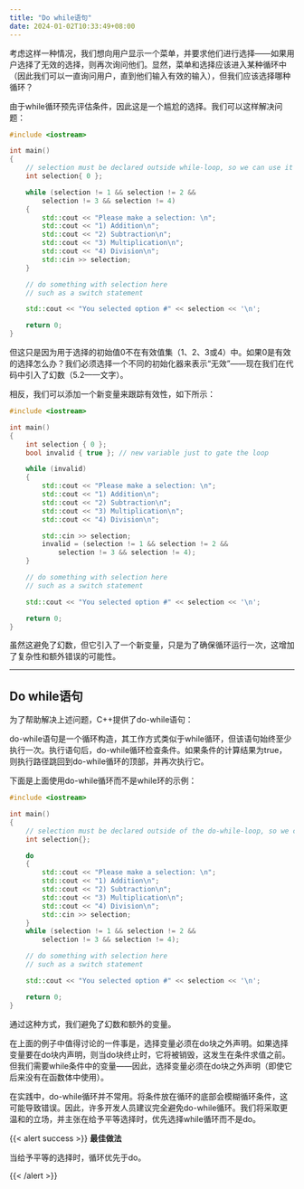 ```yaml
---
title: "Do while语句"
date: 2024-01-02T10:33:49+08:00
---
```


考虑这样一种情况，我们想向用户显示一个菜单，并要求他们进行选择——如果用户选择了无效的选择，则再次询问他们。显然，菜单和选择应该进入某种循环中（因此我们可以一直询问用户，直到他们输入有效的输入），但我们应该选择哪种循环？

由于while循环预先评估条件，因此这是一个尴尬的选择。我们可以这样解决问题：

```C++
#include <iostream>

int main()
{
    // selection must be declared outside while-loop, so we can use it later
    int selection{ 0 };

    while (selection != 1 && selection != 2 &&
        selection != 3 && selection != 4)
    {
        std::cout << "Please make a selection: \n";
        std::cout << "1) Addition\n";
        std::cout << "2) Subtraction\n";
        std::cout << "3) Multiplication\n";
        std::cout << "4) Division\n";
        std::cin >> selection;
    }

    // do something with selection here
    // such as a switch statement

    std::cout << "You selected option #" << selection << '\n';

    return 0;
}
```

但这只是因为用于选择的初始值0不在有效值集（1、2、3或4）中。如果0是有效的选择怎么办？我们必须选择一个不同的初始化器来表示“无效”——现在我们在代码中引入了幻数（5.2——文字）。

相反，我们可以添加一个新变量来跟踪有效性，如下所示：

```C++
#include <iostream>

int main()
{
    int selection { 0 };
    bool invalid { true }; // new variable just to gate the loop

    while (invalid)
    {
        std::cout << "Please make a selection: \n";
        std::cout << "1) Addition\n";
        std::cout << "2) Subtraction\n";
        std::cout << "3) Multiplication\n";
        std::cout << "4) Division\n";

        std::cin >> selection;
        invalid = (selection != 1 && selection != 2 &&
            selection != 3 && selection != 4);
    }

    // do something with selection here
    // such as a switch statement

    std::cout << "You selected option #" << selection << '\n';

    return 0;
}
```

虽然这避免了幻数，但它引入了一个新变量，只是为了确保循环运行一次，这增加了复杂性和额外错误的可能性。

***
## Do while语句

为了帮助解决上述问题，C++提供了do-while语句：

do-while语句是一个循环构造，其工作方式类似于while循环，但该语句始终至少执行一次。执行语句后，do-while循环检查条件。如果条件的计算结果为true，则执行路径跳回到do-while循环的顶部，并再次执行它。

下面是上面使用do-while循环而不是while环的示例：

```C++
#include <iostream>

int main()
{
    // selection must be declared outside of the do-while-loop, so we can use it later
    int selection{};

    do
    {
        std::cout << "Please make a selection: \n";
        std::cout << "1) Addition\n";
        std::cout << "2) Subtraction\n";
        std::cout << "3) Multiplication\n";
        std::cout << "4) Division\n";
        std::cin >> selection;
    }
    while (selection != 1 && selection != 2 &&
        selection != 3 && selection != 4);

    // do something with selection here
    // such as a switch statement

    std::cout << "You selected option #" << selection << '\n';

    return 0;
}
```

通过这种方式，我们避免了幻数和额外的变量。

在上面的例子中值得讨论的一件事是，选择变量必须在do块之外声明。如果选择变量要在do块内声明，则当do块终止时，它将被销毁，这发生在条件求值之前。但我们需要while条件中的变量——因此，选择变量必须在do块之外声明（即使它后来没有在函数体中使用）。

在实践中，do-while循环并不常用。将条件放在循环的底部会模糊循环条件，这可能导致错误。因此，许多开发人员建议完全避免do-while循环。我们将采取更温和的立场，并主张在给予平等选择时，优先选择while循环而不是do。

{{< alert success >}}
**最佳做法**

当给予平等的选择时，循环优先于do。

{{< /alert >}}

